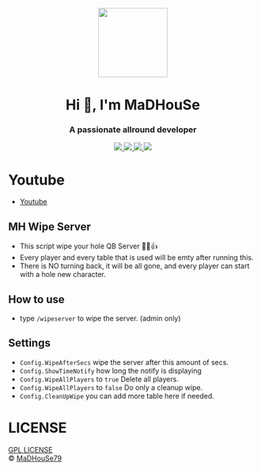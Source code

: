 <p align="center">
    <img width="140" src="https://icons.iconarchive.com/icons/iconarchive/red-orb-alphabet/128/Letter-M-icon.png" />  
    <h1 align="center">Hi 👋, I'm MaDHouSe</h1>
    <h3 align="center">A passionate allround developer </h3>    
</p>

<p align="center">
  <a href="https://github.com/MaDHouSe79/mh-wipeserver/issues">
    <img src="https://img.shields.io/github/issues/MaDHouSe79/mh-wipeserver"/> 
  </a>
  <a href="https://github.com/MaDHouSe79/mh-wipeserver/network/members">
    <img src="https://img.shields.io/github/forks/MaDHouSe79/mh-wipeserver"/> 
  </a>  
  <a href="https://github.com/MaDHouSe79/mh-wipeserver/stargazers">
    <img src="https://img.shields.io/github/stars/MaDHouSe79/mh-wipeserver?color=white"/> 
  </a>
  <a href="https://github.com/MaDHouSe79/mh-wipeserver/blob/main/LICENSE">
    <img src="https://img.shields.io/github/license/MaDHouSe79/mh-wipeserver?color=black"/> 
  </a>      
</p>

# Youtube
- [Youtube](https://www.youtube.com/cMaDHouSe79)

## MH Wipe Server
- This script wipe your hole QB Server 👊😎👍 
- Every player and every table that is used will be emty after running this.
- There is NO turning back, it will be all gone, and every player can start with a hole new character.

## How to use 
- type `/wipeserver` to wipe the server. (admin only) 

## Settings 
- `Config.WipeAfterSecs` wipe the server after this amount of secs.
- `Config.ShowTimeNotify` how long the notify is displaying
- `Config.WipeAllPlayers` to `true`  Delete all players. 
- `Config.WipeAllPlayers` to `false` Do only a cleanup wipe.
- `Config.CleanUpWipe` you can add more table here if needed. 

# LICENSE
[GPL LICENSE](./LICENSE)<br />
&copy; [MaDHouSe79](https://www.youtube.com/@MaDHouSe79)
